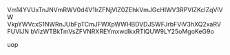 Vm14YVUxTnJNVmRWV0d4V1lrZFNjVlZ0ZEhkVmJGcHlWV3RPVlZKclZqVlVW
VkpYWVcxS1NWRnJUbFpTCmJFWXpWWHBDVDJSWFJrbFViV3hXQ2xaRVFUVlJN
bVIzWTBkTmVsZFVNRXREYmxwdlkxRTlQUW9LY25oMgoKeG9o

uop